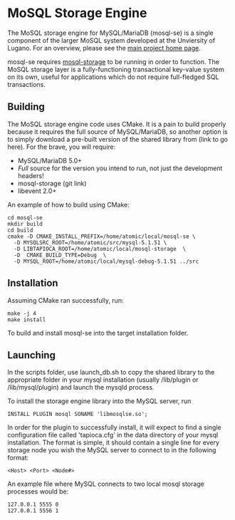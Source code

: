 MoSQL Storage Engine
====================

The MoSQL storage engine for MySQL/MariaDB (mosql-se) is a single component of the larger MoSQL system developed at the Unviersity of Lugano. For an overview, please see the [main project home page](http://dslab.inf.usi.ch/mosql/). 

mosql-se requires [mosql-storage](https://bitbucket.org/atomic77/mosql-storage) to be running in order to function. The MoSQL storage layer is a fully-functioning transactional key-value system on its own, useful for applications which do not require full-fledged SQL transactions. 

Building
--------

The MoSQL storage engine code uses CMake. It is a pain to build properly because it requires the full source of MySQL/MariaDB, so another option is to simply download a pre-built version of the shared library from (link to go here). For the brave, you will require:

* MySQL/MariaDB 5.0+
* *Full* source for the version you intend to run, not just the development headers!
* mosql-storage (git link)
* libevent 2.0+

An example of how to build using CMake:

    cd mosql-se
    mkdir build
    cd build
    cmake -D CMAKE_INSTALL_PREFIX=/home/atomic/local/mosql-se \ 
      -D MYSQLSRC_ROOT=/home/atomic/src/mysql-5.1.51 \
      -D LIBTAPIOCA_ROOT=/home/atomic/local/mosql-storage  \ 
      -D  CMAKE_BUILD_TYPE=Debug  \
      -D MYSQL_ROOT=/home/atomic/local/mysql-debug-5.1.51 ../src
    

Installation
------------

Assuming CMake ran successfully, run:

    make -j 4
    make install
    
To build and install mosql-se into the target installation folder. 


Launching
---------

In the scripts folder, use launch_db.sh to copy the shared library to the appropriate folder in your mysql installation (usually <basedir>/lib/plugin or <basedir>/lib/mysql/plugin) and launch the mysqld process. 

To install the storage engine library into the MySQL server, run

    INSTALL PLUGIN mosql SONAME 'libmosqlse.so';

In order for the plugin to successfully install, it will expect to find a single configuration file called 'tapioca.cfg' in the data directory of your mysql installation. The format is simple, it should contain a single line for every storage node you wish the MySQL server to connect to in the following format:

    <Host> <Port> <Node#>

An example file where MySQL connects to two local mosql storage processes would be:

    127.0.0.1 5555 0  
    127.0.0.1 5556 1  

